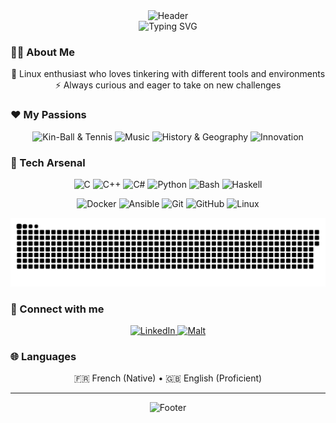 <div align="center">
  <img width="100%" height="300" src="https://capsule-render.vercel.app/api?type=waving&color=gradient&customColorList=0,2,2,5,30&height=300&section=header&text=Mael%20Perrigaud&fontSize=70&fontAlignY=35&animation=twinkling&fontColor=ffffff" alt="Header" />
</div>

<div align="center">
  
  <img src="https://readme-typing-svg.herokuapp.com?font=Fira+Code&pause=1000&color=36BCF7&center=true&vCenter=true&width=435&lines=Welcome+to+my+digital+universe!;Always+learning+new+technologies;Passionate+about+innovation;Let's+build+something+amazing!" alt="Typing SVG" />
  
</div>

### 👨‍💻 About Me

<p align="center">
  🐧 Linux enthusiast who loves tinkering with different tools and environments<br>
  ⚡ Always curious and eager to take on new challenges
</p>

### ❤️ My Passions

<p align="center">
  <img src="https://img.shields.io/badge/🏐_Kin--Ball_&_Tennis-228B22?style=for-the-badge&logoColor=white" alt="Kin-Ball & Tennis">
  <img src="https://img.shields.io/badge/🎵_Music-9932CC?style=for-the-badge&logoColor=white" alt="Music">
  <img src="https://img.shields.io/badge/🗺️_History_&_Geography-8B4513?style=for-the-badge&logoColor=white" alt="History & Geography">
  <img src="https://img.shields.io/badge/💡_Innovation-FF6347?style=for-the-badge&logoColor=white" alt="Innovation">
</p>

### 🚀 Tech Arsenal

<p align="center">
  <!-- Langages -->
  <img src="https://img.shields.io/badge/C-A8B9CC?style=flat-square&logo=c&logoColor=black" alt="C">
  <img src="https://img.shields.io/badge/C++-00599C?style=flat-square&logo=cplusplus&logoColor=white" alt="C++">
  <img src="https://img.shields.io/badge/C%23-239120?style=flat-square&logo=csharp&logoColor=white" alt="C#">
  <img src="https://img.shields.io/badge/Python-FFD43B?style=flat-square&logo=python&logoColor=blue" alt="Python">
  <img src="https://img.shields.io/badge/Shell_Script-121011?style=flat-square&logo=gnu-bash&logoColor=white" alt="Bash">
  <img src="https://img.shields.io/badge/Haskell-5D4F85?style=flat-square&logo=haskell&logoColor=white" alt="Haskell">
</p>

<p align="center">
  <!-- Tools & Platforms -->
  <img src="https://img.shields.io/badge/Docker-2496ED?style=flat-square&logo=docker&logoColor=white" alt="Docker">
  <img src="https://img.shields.io/badge/Ansible-EE0000?style=flat-square&logo=ansible&logoColor=white" alt="Ansible">
  <img src="https://img.shields.io/badge/Git-F05032?style=flat-square&logo=git&logoColor=white" alt="Git">
  <img src="https://img.shields.io/badge/GitHub-181717?style=flat-square&logo=github&logoColor=white" alt="GitHub">
  <img src="https://img.shields.io/badge/Linux-FCC624?style=flat-square&logo=linux&logoColor=black" alt="Linux">
</p>

<picture>
  <source media="(prefers-color-scheme: dark)" srcset="https://raw.githubusercontent.com/maelemiel/maelemiel/output/github-snake-dark.svg" />
  <source media="(prefers-color-scheme: light)" srcset="https://raw.githubusercontent.com/maelemiel/maelemiel/output/github-snake.svg" />
  <img alt="github-snake" src="https://raw.githubusercontent.com/maelemiel/maelemiel/output/github-snake.svg" />
</picture>

### 🔗 Connect with me

<p align="center">
  <a href="https://www.linkedin.com/in/maël-perrigaud">
    <img src="https://img.shields.io/badge/LinkedIn-0A66C2?style=flat-square&logo=linkedin&logoColor=white" alt="LinkedIn">
  </a>
  <a href="https://www.malt.fr/profile/maelperrigaud">
    <img src="https://img.shields.io/badge/Malt-FC5757?style=flat-square&logo=malt&logoColor=white" alt="Malt">
  </a>
</p>

### 🌐 Languages

<p align="center">
  🇫🇷 French (Native) • 🇬🇧 English (Proficient)
</p>

---

<div align="center">

  <img width="100%" height="120" src="https://capsule-render.vercel.app/api?type=waving&color=gradient&customColorList=0,2,2,5,30&height=120&section=footer" alt="Footer" />
  
</div>
